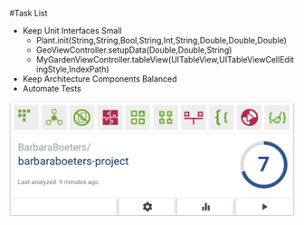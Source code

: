 #Task List
- Keep Unit Interfaces Small
    - Plant.init(String,String,Bool,String,Int,String,Double,Double,Double)
    - GeoViewController.setupData(Double,Double,String)
    - MyGardenViewController.tableView(UITableView,UITableViewCellEditingStyle,IndexPath)
- Keep Architecture Components Balanced
- Automate Tests 

![alt tag](https://github.com/barbaraboeters/barbaraboeters-project/blob/master/doc/BetterCodeHub.png)
